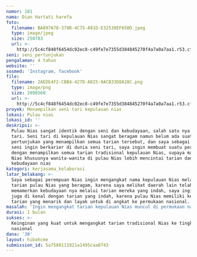 ```yaml
---
nomor: 181
nama: Dian Hartati harefa
foto:
  filename: BA897A78-370B-4C75-A91D-E32530EF650D.jpeg
  type: image/jpeg
  size: 250783
  url: >-
    http://5c4cf848f6454dc02ec8-c49fe7e7355d384845270f4a7a0a7aa1.r53.cf2.rackcdn.com/9d1ca1b5-d4fc-4232-bcf1-252b575a5967/BA897A78-370B-4C75-A91D-E32530EF650D.jpeg
seni: seni_pertunjukan
pengalaman: 4 tahun
website: ''
sosmed: 'Instagram, facebook'
file:
  filename: 2AEDE4F2-CBB4-427D-A825-0ACB33D8A28C.png
  type: image/png
  size: 2098560
  url: >-
    http://5c4cf848f6454dc02ec8-c49fe7e7355d384845270f4a7a0a7aa1.r53.cf2.rackcdn.com/fa56208a-0deb-45bb-ba0b-aa2551c78429/2AEDE4F2-CBB4-427D-A825-0ACB33D8A28C.png
proyek: Menampilkan seni tari kepulauan nias
lokasi: Pulau nias
lokasi_id: ''
deskripsi: >-
  Pulau Nias sangat identik dengan seni dan kebudayaan, salah satu nya seni
  tari. Seni tari di kepulauan Nias sangat beragam namun belum ada suatu
  pertunjukan yang menampilkan semua tarian tersebut, dan saya sebagai wanita
  seni ingin berkarier di dunia seni tari, saya ingin membuat suatu pertunjukan
  dengan menampilkan semua tarian tradisional kepulauan Nias, supaya masyarakat
  Nias khususnya wanita-wanita di pulau Nias lebih mencintai tarian dan
  kebudayaan nias
kategori: kerjasama_kolaborasi
latar_belakang: >-
  Saya sebagai perempuan Nias ingin mengangkat nama kepulauan Nias melalui
  tarian pulau Nias yang beragam, karena saya melihat daerah lain telah
  memamerkan kebudayaan nya melalui tarian mereka yang indah, saya ingin Nias
  juga di kenal dengan tarian yang indah, karena pulau Nias memiliki keberagaman
  tarian yang menarik dan layak untuk di angkat ke permukaan nasional. 
masalah: 'Ingin mengangkat tarian kepulauan Nias muncul di permukaan nasional '
durasi: 1 bulan
sukses: >-
  Keinginan yang kuat untuk mengangkat tarian tradisional Nias ke tingkat
  nasional 
dana: '30'
layout: hibahcme
submission_id: 5a7588111921a1495caa0743
---
```

